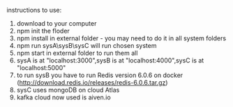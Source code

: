 instructions to use:

1. download to your computer
2. npm init the floder
3. npm install in external folder - you may need to do it in all system folders
4. npm run sysA\sysB\sysC will run chosen system 
5. npm start in external folder to run them all
6. sysA is at "localhost:3000",sysB is at "localhost:4000",sysC is at "localhost:5000"
7. to run sysB you have to run Redis version 6.0.6 on docker (http://download.redis.io/releases/redis-6.0.6.tar.gz)
8. sysC uses mongoDB on cloud Atlas
9. kafka cloud now used is aiven.io

